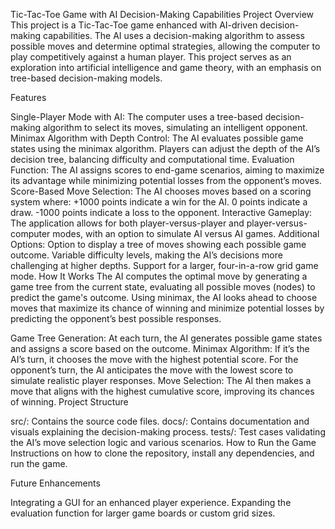 Tic-Tac-Toe Game with AI Decision-Making Capabilities
Project Overview
This project is a Tic-Tac-Toe game enhanced with AI-driven decision-making capabilities. The AI uses a decision-making algorithm to assess possible moves and determine optimal strategies, allowing the computer to play competitively against a human player. This project serves as an exploration into artificial intelligence and game theory, with an emphasis on tree-based decision-making models.

Features

Single-Player Mode with AI: The computer uses a tree-based decision-making algorithm to select its moves, simulating an intelligent opponent.
Minimax Algorithm with Depth Control: The AI evaluates possible game states using the minimax algorithm. Players can adjust the depth of the AI’s decision tree, balancing difficulty and computational time.
Evaluation Function: The AI assigns scores to end-game scenarios, aiming to maximize its advantage while minimizing potential losses from the opponent’s moves.
Score-Based Move Selection: The AI chooses moves based on a scoring system where:
+1000 points indicate a win for the AI.
0 points indicate a draw.
-1000 points indicate a loss to the opponent.
Interactive Gameplay: The application allows for both player-versus-player and player-versus-computer modes, with an option to simulate AI versus AI games.
Additional Options:
Option to display a tree of moves showing each possible game outcome.
Variable difficulty levels, making the AI’s decisions more challenging at higher depths.
Support for a larger, four-in-a-row grid game mode.
How It Works
The AI computes the optimal move by generating a game tree from the current state, evaluating all possible moves (nodes) to predict the game's outcome. Using minimax, the AI looks ahead to choose moves that maximize its chance of winning and minimize potential losses by predicting the opponent’s best possible responses.

Game Tree Generation: At each turn, the AI generates possible game states and assigns a score based on the outcome.
Minimax Algorithm: If it’s the AI’s turn, it chooses the move with the highest potential score. For the opponent’s turn, the AI anticipates the move with the lowest score to simulate realistic player responses.
Move Selection: The AI then makes a move that aligns with the highest cumulative score, improving its chances of winning.
Project Structure

src/: Contains the source code files.
docs/: Contains documentation and visuals explaining the decision-making process.
tests/: Test cases validating the AI’s move selection logic and various scenarios.
How to Run the Game
Instructions on how to clone the repository, install any dependencies, and run the game.

Future Enhancements

Integrating a GUI for an enhanced player experience.
Expanding the evaluation function for larger game boards or custom grid sizes.
